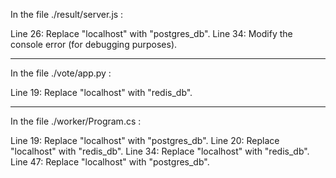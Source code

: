 In the file ./result/server.js :

Line 26: Replace "localhost" with "postgres_db".
Line 34: Modify the console error (for debugging purposes).

------------------------------------------------------------------
In the file ./vote/app.py :

Line 19: Replace "localhost" with "redis_db".

------------------------------------------------------------------
In the file ./worker/Program.cs :

Line 19: Replace "localhost" with "postgres_db".
Line 20: Replace "localhost" with "redis_db".
Line 34: Replace "localhost" with "redis_db".
Line 47: Replace "localhost" with "postgres_db".